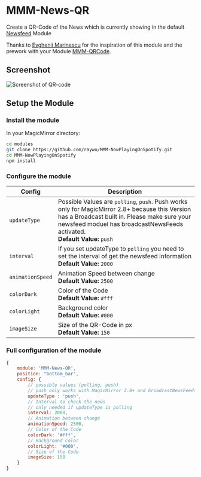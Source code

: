 # MMM-News-QR
Create a QR-Code of the News which is currently showing in the default [Newsfeed](https://github.com/MichMich/MagicMirror/tree/master/modules/default/newsfeed "Newsfeed") Module

Thanks to [Evghenii Marinescu](https://github.com/MarinescuEvghenii "Evghenii Marinescu") for the inspiration of this module and the prework with your Module [MMM-QRCode](https://github.com/MarinescuEvghenii/MMM-QRCode "MMM-QRCode").

## Screenshot
![Screenshot of QR-code](news-qr.png)

## Setup the Module

### Install the module

In your MagicMirror directory:

```bash
cd modules
git clone https://github.com/raywo/MMM-NowPlayingOnSpotify.git
cd MMM-NowPlayingOnSpotify
npm install
```

### Configure the module

Config | Description
--- | ---
`updateType` | Possible Values are `polling`, `push`. Push works only for MagicMirror 2.8+ because this Version has a Broadcast built in. Please make sure your newsfeed moduel has broadcastNewsFeeds activated.<br />**Default Value:** `push`
`interval` | If you set updateType to `polling` you need to set the interval of get the newsfeed information <br />**Default Value:** `2000`
`animationSpeed` | Animation Speed between change <br />**Default Value:** `2500`
`colorDark` | Color of the Code <br />**Default Value:** `#fff`
`colorLight` | Background color <br />**Default Value:** `#000`
`imageSize` | Size of the QR-Code in px <br />**Default Value:** `150`

### Full configuration of the module

```javascript
{
    module: 'MMM-News-QR',
    position: "bottom_bar",
    config: {
        // possible values (polling, push)
        // push only works with MagicMirror 2.8+ and broadcastNewsFeeds activated
        updateType : 'push',
        // Interval to check the news
        // only needed if updateType is polling
        interval: 2000,
        // Animation between change
        animationSpeed: 2500,
        // Color of the Code
        colorDark: '#fff',
        // Background Color
        colorLight: '#000',
        // Size of the Code
        imageSize: 150
    }
}
```
